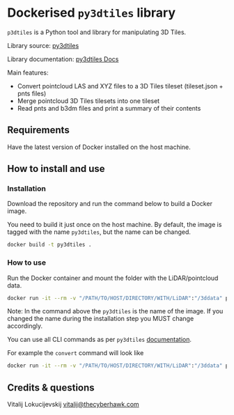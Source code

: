 
# Dockerised `py3dtiles` library

`p3dtiles` is a Python tool and library for manipulating 3D Tiles.

Library source: [py3dtiles](https://github.com/Oslandia/py3dtiles)

Library documentation: [py3dtiles Docs](https://oslandia.github.io/py3dtiles/)

Main features:

- Convert pointcloud LAS and XYZ files to a 3D Tiles tileset (tileset.json + pnts files)
- Merge pointcloud 3D Tiles tilesets into one tileset
- Read pnts and b3dm files and print a summary of their contents

## Requirements

Have the latest version of Docker installed on the host machine.

## How to install and use

### Installation

Download the repository and run the command below to build a Docker image.

You need to build it just once on the host machine. By default, the image is tagged with the name `py3dtiles`, but the name can be changed.

```bash
docker build -t py3dtiles .
```

### How to use

Run the Docker container and mount the folder with the LiDAR/pointcloud data.

```bash
docker run -it --rm -v "/PATH/TO/HOST/DIRECTORY/WITH/LiDAR":"/3ddata" py3dtiles
```

Note: In the command above the `py3dtiles` is the name of the image. If you changed the name during the installation step you MUST change accordingly.

You can use all CLI commands as per `py3dtiles` [documentation](https://oslandia.github.io/py3dtiles/).

For example the `convert` command will look like

```bash
docker run -it --rm -v "/PATH/TO/HOST/DIRECTORY/WITH/LiDAR":"/3ddata" py3dtiles convert YOUR_FILE.las
```

## Credits & questions

Vitalij Lokucijevskij [vitalij@thecyberhawk.com](vitalij@thecyberhawk.com)

